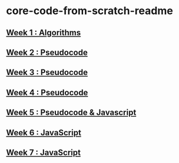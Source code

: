 # core-code-from-scratch-readme

## [Week 1 : Algorithms](./challenges/week01/)
## [Week 2 : Pseudocode](./challenges/week02/)
## [Week 3 : Pseudocode](./challenges/week03/)
## [Week 4 : Pseudocode](./challenges/week04/)
## [Week 5 : Pseudocode & Javascript](./challenges/week05/)
## [Week 6 : JavaScript](./challenges/week06/)
## [Week 7 : JavaScript](./challenges/week07/)